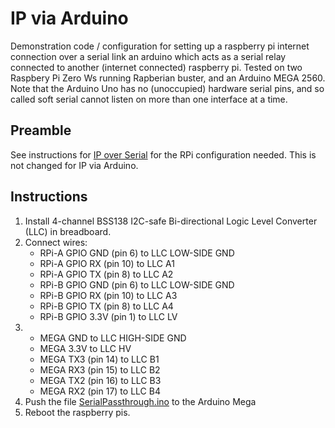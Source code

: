 # IP via Arduino

Demonstration code / configuration for setting up a raspberry pi internet connection over a serial link an arduino which acts as a serial relay connected to another (internet connected) raspberry pi. Tested on two Raspbery Pi Zero Ws running Rapberian buster, and an Arduino MEGA 2560. Note that the Arduino Uno has no (unoccupied) hardware serial pins, and so called soft serial cannot listen on more than one interface at a time. 

## Preamble
See instructions for [IP over Serial](../ipoverserial/README.md) for the RPi configuration needed. This is not changed for IP via Arduino.

## Instructions
1. Install 4-channel BSS138 I2C-safe Bi-directional Logic Level Converter (LLC) in breadboard. 
1. Connect wires:
   * RPi-A GPIO GND (pin 6) to LLC LOW-SIDE GND 
   * RPi-A GPIO RX (pin 10) to LLC A1
   * RPi-A GPIO TX (pin 8) to LLC A2
   * RPi-B GPIO GND (pin 6) to LLC LOW-SIDE GND 
   * RPi-B GPIO RX (pin 10) to LLC A3
   * RPi-B GPIO TX (pin 8) to LLC A4
   * RPi-B GPIO 3.3V (pin 1) to LLC LV
1. * MEGA GND to LLC HIGH-SIDE GND
   * MEGA 3.3V to LLC HV
   * MEGA TX3 (pin 14) to LLC B1
   * MEGA RX3 (pin 15) to LLC B2
   * MEGA TX2 (pin 16) to LLC B3
   * MEGA RX2 (pin 17) to LLC B4
1. Push the file [SerialPassthrough.ino](SerialPassthrough.ino) to the Arduino Mega
1. Reboot the raspberry pis. 
   
   
